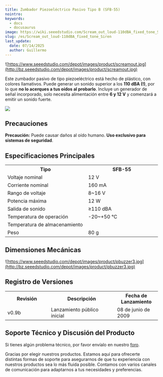 ```yaml
---
title: Zumbador Piezoeléctrico Pasivo Tipo B (SFB-55)
nointro:
keywords:
  - docs
  - docusaurus
image: https://wiki.seeedstudio.com/Scream_out_loud-110dBA_fixed_tone_Siren/
slug: /es/Scream_out_loud-110dBA_fixed_tone_Siren
last_update:
  date: 07/14/2025
  author: Guillermo
---
```

![https://www.seeedstudio.com/depot/images/product/screamout.jpg](http://bz.seeedstudio.com/depot/images/product/screamout.jpg)

Este zumbador pasivo de tipo piezoeléctrico está hecho de plástico, con colores llamativos. Puede generar un sonido superior a los **110 dBA (!)**, por lo que **no lo acerques a tus oídos al probarlo**. Incluye un generador de señal incorporado, solo necesita alimentación entre **6 y 12 V** y comenzará a emitir un sonido fuerte.

[![](https://files.seeedstudio.com/wiki/Seeed-WiKi/docs/images/300px-Get_One_Now_Banner-ragular.png)](https://www.seeedstudio.com/scream-out-loud-110dBA-fixed-tone-Siren-p-301.html)

## Precauciones

**Precaución:** Puede causar daños al oído humano. **Uso exclusivo para sistemas de seguridad**.

## Especificaciones Principales

<table>
<tr>
<th> Tipo
</th>
<th> SFB-55
</th></tr>
<tr>
<td width="400px"> Voltaje nominal
</td>
<td width="400px"> 12 V
</td></tr>
<tr>
<td> Corriente nominal
</td>
<td> 160 mA
</td></tr>
<tr>
<td> Rango de voltaje
</td>
<td> 8~16 V
</td></tr>
<tr>
<td> Potencia máxima
</td>
<td>12 W
</td></tr>
<tr>
<td> Salida de sonido
</td>
<td> ≥110 dBA
</td></tr>
<tr>
<td>Temperatura de operación
</td>
<td> -20~+50 °C
</td></tr>
<tr>
<td>Temperatura de almacenamiento
</td></tr>
<tr>
<td>Peso
</td>
<td>80 g
</td></tr></table>

## Dimensiones Mecánicas

![https://www.seeedstudio.com/depot/images/product/pbuzzer3.jpg](http://bz.seeedstudio.com/depot/images/product/pbuzzer3.jpg)

## Registro de Versiones

<table>
<tr>
<th> Revisión
</th>
<th> Descripción
</th>
<th> Fecha de Lanzamiento
</th></tr>
<tr>
<td width="300px"> v0.9b
</td>
<td width="500px"> Lanzamiento público inicial
</td>
<td width="200px"> 08 de junio de 2009
</td></tr></table>

## Soporte Técnico y Discusión del Producto

Si tienes algún problema técnico, por favor envíalo en nuestro [foro](http://forum.seeedstudio.com/).

Gracias por elegir nuestros productos. Estamos aquí para ofrecerte distintas formas de soporte para asegurarnos de que tu experiencia con nuestros productos sea lo más fluida posible. Contamos con varios canales de comunicación para adaptarnos a tus necesidades y preferencias.

<div class="button_tech_support_container">
<a href="https://forum.seeedstudio.com/" class="button_forum"></a> 
<a href="https://www.seeedstudio.com/contacts" class="button_email"></a>
</div>

<div class="button_tech_support_container">
<a href="https://discord.gg/eWkprNDMU7" class="button_discord"></a> 
<a href="https://github.com/Seeed-Studio/wiki-documents/discussions/69" class="button_discussion"></a>
</div>